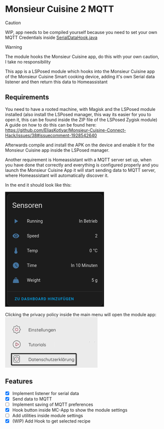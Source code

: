 # Monsieur Cuisine 2 MQTT
> [!CAUTION]
> WIP, app needs to be compiled yourself because you need to set your own MQTT Credentials inside [SerialDataHook.java](app/src/main/java/de/aropix/mcs2mqtt/hooks/SerialDataHook.java)

> [!WARNING]  
> The module hooks the Monsieur Cuisine app, do this with your own caution, I take no responsibility

This app is a LSPosed module which hooks into the Monsieur Cuisine app of the Monsieur Cuisine Smart cooking device, adding it's own Serial data listener and then return this data to Homeassistant

## Requirements
You need to have a rooted machine, with Magisk and the LSPosed module installed (also install the LSPosed manager, this way its easier for you to open it, this can be found inside the ZIP file of the LSPosed Zygisk module)
A guide on how to do this can be found here:
https://github.com/EliasKotlyar/Monsieur-Cuisine-Connect-Hack/issues/38#issuecomment-1928542640

Afterwards compile and install the APK on the device and enable it for the Monsieur Cuisine app inside the LSPosed manager.

Another requirement is Homeassistant with a MQTT server set up, when you have done that correctly and everything is configured properly and you launch the Monsieur Cuisine App it will start sending data to MQTT server, where Homeassistant will automatically discover it.

In the end it should look like this:

![hass_screenshot.png](hass_screenshot.png)

Clicking the privacy policy inside the main menu will open the module app:
![module_settings.png](module_settings.png)

## Features

- [x] Implement listener for serial data
- [x] Send data to MQTT
- [ ] Implement saving of MQTT preferences
- [x] Hook button inside MC-App to show the module settings
- [ ] Add utilities inside module settings
- [x] (WIP) Add Hook to get selected recipe